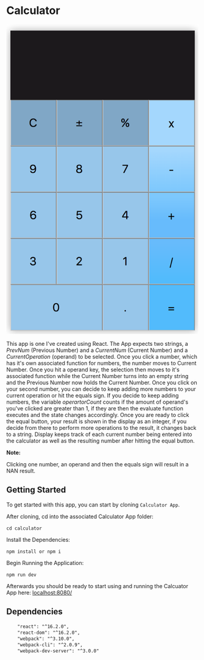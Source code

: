 Calculator
========= 
![alt text](https://github.com/hydeiablakey/CalculatorApp/blob/master/img/calculator_demo.png)



This app is one I've created using React. The App expects two strings, a _PrevNum_ (Previous Number) and a _CurrentNum_ (Current Number) and a _CurrentOperation_ (operand) to be selected. Once you click a number, which has it's own associated function for numbers, the number moves to Current Number. Once you hit a operand key, the selection then moves to it's associated function while the Current Number turns into an empty string and the Previous Number now holds the Current Number. Once you click on your second number, you can decide to keep adding more numbers to your current operation or hit the equals sign. If you decide to keep adding numbers, the variable _operartorCount_ counts if the amount of operand's you've clicked are greater than 1, if they are then the evaluate function executes and the state changes accordingly. Once you are ready to click the equal button, your result is shown in the display as an integer, if you decide from there to perform more operations to the result, it changes back to a string. Display keeps track of each current number being entered into the calculator as well as the resulting number after hitting the equal button. 

**Note:**

Clicking one number, an operand and then the equals sign will result in a NAN result. 

Getting Started
-------
To get started with this app, you can start by cloning `Calculator App`. 

After cloning, cd into the associated Calculator App folder:

```
cd calculator
```

Install the Dependencies:

```
npm install or npm i
```

Begin Running the Application:
```
npm run dev 
```

Afterwards you should be ready to start using and running the Calcuator App here: [localhost:8080/](http://localhost:8080/)

Dependencies 
-----
```
    "react": "^16.2.0",
    "react-dom": "^16.2.0",
    "webpack": "^3.10.0",
    "webpack-cli": "^2.0.9",
    "webpack-dev-server": "^3.0.0"

```


